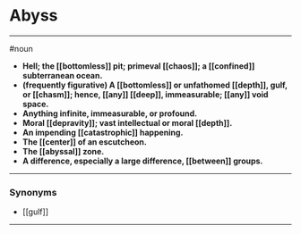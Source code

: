 # Abyss
---
#noun
- **Hell; the [[bottomless]] pit; primeval [[chaos]]; a [[confined]] subterranean ocean.**
- **(frequently figurative) A [[bottomless]] or unfathomed [[depth]], gulf, or [[chasm]]; hence, [[any]] [[deep]], immeasurable; [[any]] void space.**
- **Anything infinite, immeasurable, or profound.**
- **Moral [[depravity]]; vast intellectual or moral [[depth]].**
- **An impending [[catastrophic]] happening.**
- **The [[center]] of an escutcheon.**
- **The [[abyssal]] zone.**
- **A difference, especially a large difference, [[between]] groups.**
---
### Synonyms
- [[gulf]]
---
